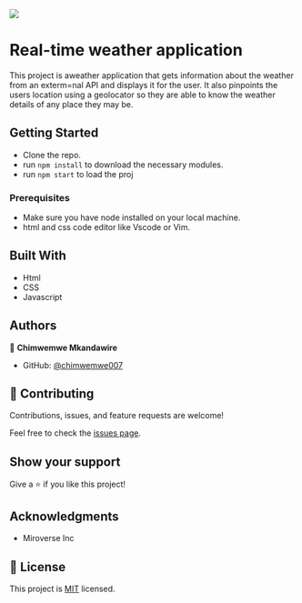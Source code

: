 ![](https://img.shields.io/badge/Microverse-blueviolet)

# Real-time weather application

This project is aweather application that gets information about the weather from an exterm=nal API and displays it for the user. It also pinpoints the users location using a geolocator so they are able to know the weather details of any place they may be. 

## Getting Started

- Clone the repo.
- run `npm install` to download the necessary modules.
- run `npm start` to load the proj

### Prerequisites

- Make sure you have node installed on your local machine.
- html and css code editor like Vscode or Vim.

## Built With

- Html
- CSS
- Javascript

## Authors

👤 **Chimwemwe Mkandawire**

- GitHub: [@chimwemwe007](https://github.com/chimwemwe007)


## 🤝 Contributing

Contributions, issues, and feature requests are welcome!

Feel free to check the [issues page](../../issues/).

## Show your support

Give a ⭐️ if you like this project!

## Acknowledgments

- Miroverse Inc

## 📝 License

This project is [MIT](./MIT.md) licensed.
